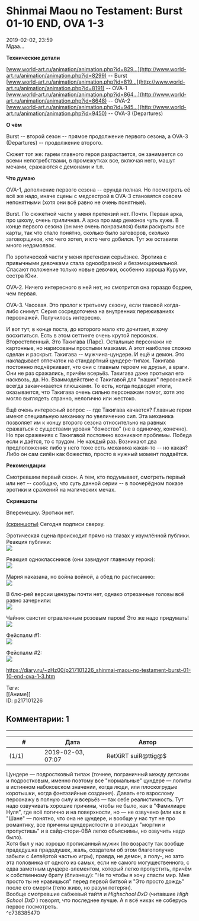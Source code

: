 Shinmai Maou no Testament: Burst 01-10 END, OVA 1-3
===================================================

  
2019-02-02, 23:59  
 Мдаа...   
   
  **Технические детали**    
   
  [www.world-art.ru/animation/animation.php?id=829...](http://www.world-art.ru/animation/animation.php?id=8299)  -- Burst   
  [www.world-art.ru/animation/animation.php?id=819...](http://www.world-art.ru/animation/animation.php?id=8191)  -- OVA-1   
  [www.world-art.ru/animation/animation.php?id=864...](http://www.world-art.ru/animation/animation.php?id=8648)  -- OVA-2   
  [www.world-art.ru/animation/animation.php?id=945...](http://www.world-art.ru/animation/animation.php?id=9450)  -- OVA-3 (Departures)   
   
  **О чём**    
   
 Burst -- второй сезон -- прямое продолжение первого сезона, а OVA-3 (Departures) -- продолжение второго.   
   
 Сюжет тот же: гарем главного героя разрастается, он занимается со всеми непотребствами, в промежутках все, включая него, машут мечами, сражаются с демонами и т.п.   
   
  **Что думаю**    
   
 OVA-1, дополнение первого сезона -- ерунда полная. Но посмотреть её всё же надо, иначе сцены с медсестрой в OVA-3 становятся совсем непонятными (хотя они всё равно не очень понятные).   
   
 Burst. По сюжетной части у меня претензий нет. Почти. Первая арка, про школу, очень приличная. А арка про мир демонов чуть хуже. В конце первого сезона (он мне очень понравился) были раскрыты все карты, так что стало понятно, сколько было заговоров, сколько заговорщиков, кто чего хотел, и кто чего добился. Тут же оставили много недомолвок.   
   
 По эротической части у меня претензии серьёзнее. Эротика с привычными девочками стала однообразной и безэмоциональной. Спасают положение только новые девочки, особенно хороша Куруми, сестра Юки.   
   
 OVA-2. Ничего интересного в ней нет, но смотрится она гораздо бодрее, чем первая.   
   
 OVA-3. Часовая. Это пролог к третьему сезону, если таковой когда-либо снимут. Серия сосредоточена на внутренних переживаниях персонажей. Получилось интересно.   
   
 И вот тут, в конце поста, до которого мало кто дочитает, я хочу восхититься. Есть в этом сеттинге очень крутой персонаж. Второстепенный. Это Такигава (Ларс). Остальные персонажи не картонные, но нарисованы простыми мазками. А этот наиболее сложно сделан и раскрыт. Такигава -- мужчина-цундере. И ещё и демон. Это накладывает отпечаток на стандартный цундере-типаж. Такигава постоянно подчёркивает, что они с главным героем не друзья, а враги. Они не раз сражались, причём всерьёз. Такигава даже протыкал его насквозь, да. Но. Взаимодействие с Такигавой для "наших" персонажей всегда заканчивается плюшками. То есть, когда подводят итоги, оказывается, что Такигава очень сильно персонажам помог, хотя это могло выглядеть странно, нелогично или жестоко.   
   
 Ещё очень интересный вопрос -- где Такигава качается? Главные герои имеют специальную механику по увеличению сил. Эта механика позволяет им к концу второго сезона относительно на равных сражаться с существами уровня "божество" (не в одиночку, конечно). Но при сражениях с Такигавой постоянно возникают проблемы. Победа если и даётся, то с трудом. Не каждый раз. Возникают два предположения: либо у него тоже есть механика какая-то -- но какая? Либо он сам силён как божество, просто в нужный момент поддаётся.   
   
  **Рекомендации**    
   
 Смотревшим первый сезон. А тем, кто подумывает, смотреть первый или нет -- сообщаю, что суть данной серии -- в поочерёдном показе эротики и сражений на магических мечах.   
   
  **Скриншоты**    
   
 Вперемешку. Эротики нет.   
   
  [(скриншоты)](https://zHz00.diary.ru/p217101226.htm?index=1#linkmore217101226m1)     Сегодня подписи сверху.   
   
 Эротическая сцена происходит прямо на глазах у изумлённой публики. Реакция публики:   
  [![](pics/r4JyZxYl.jpg)](https://i.imgur.com/r4JyZxY.jpg)    
   
 Реакция одноклассников (они завидуют главному герою):   
  [![](pics/YQikmP1l.jpg)](https://i.imgur.com/YQikmP1.jpg)    
   
 Мария наказана, но война войной, а обед по расписанию:   
  [![](pics/xRGr1j7l.jpg)](https://i.imgur.com/xRGr1j7.jpg)    
   
 В блю-рей версии цензуры почти нет, однако отрезанные головы всё равно зачернили:   
  [![](pics/gfLFxdll.jpg)](https://i.imgur.com/gfLFxdl.jpg)    
   
 Чайник свистит отравленным розовым паром! Это же надо придумать!   
  [![](pics/7QPBYlul.jpg)](https://i.imgur.com/7QPBYlu.jpg)    
   
 Фейспалм #1:   
  [![](pics/r2LDl5Ul.jpg)](https://i.imgur.com/r2LDl5U.jpg)    
   
 Фейспалм #2:   
  [![](pics/7s19VnSl.jpg)](https://i.imgur.com/7s19VnS.jpg)       
  
<https://diary.ru/~zHz00/p217101226_shinmai-maou-no-testament-burst-01-10-end-ova-1-3.htm>  
  
Теги:  
[[Аниме]]  
ID: p217101226  


Комментарии: 1
--------------

  


---



|         #         |              Дата              |                     Автор                     |           ID           |
| --- | --- | --- | --- |
| (1/1) | 2019-02-03, 07:07 | RetXiRT suiR@ttig@$ | c738385470 |

  
  Цундере — подростковый типаж (точнее, пограничный между детским и подростковым, именно поэтому все "нормальные" цундере — лолиты в истинном набоковском значении, когда люди, или плоскогрудые коротышки, когда фэнтэзийные создания). Давать его взрослому персонажу в полную силу и всерьёз — так себе реалистичность. Тут надо озвучивать хорошие причины, чтобы не было, как в "Фамилиаре Нуля", где всё логично и на поверхности, но — не озвучено (или как в "Шане" — понятно, что она не цундере, и вообще у нас тут не про романтику, все причины цундеристости в эпизодах "моргни и пропустишь" и в сайд-стори-0ВА легко объяснимы, но озвучить надо было).   
 Хотя был у нас хорошо прописанный мужик (по возрасту так вообще прадедушка прадедушек, жаль, создатели об этом благополучно забыли с 4етвёртой частью игры), правда, не демон, а полу-, но зато эта половинка от одного из самых, если не самого могущественного, с едва заметным цундере-элементом, который легко пропустить, причём к собственному брату (близнецу): "Не то чтобы я хочу спасти мир. Мне просто ты не нравишься" перед первой битвой и "Это просто дождь" после его смерти (тело живо, но разум потерян).   
 Вообще смотревшие сабжевый тайтл и  *Highschool DxD*  (читавшие  *High School DxD*  ) говорят, что последнее лучше. А я всё никак не соберусь первое посмотреть.    
 ^c738385470